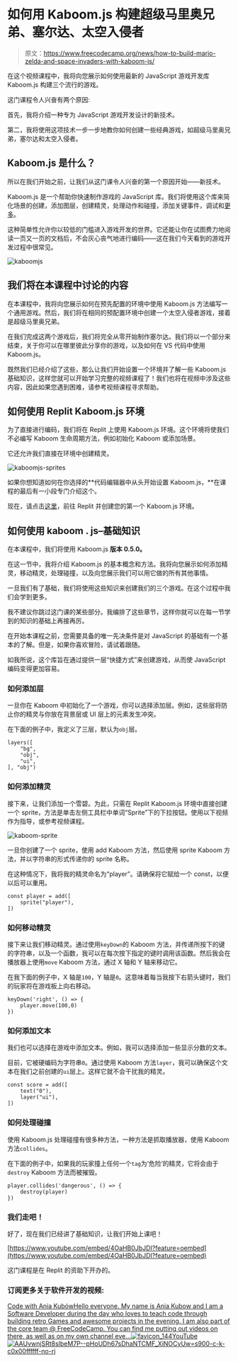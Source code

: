 # 如何用 Kaboom.js 构建超级马里奥兄弟、塞尔达、太空入侵者

> 原文：<https://www.freecodecamp.org/news/how-to-build-mario-zelda-and-space-invaders-with-kaboom-js/>

在这个视频课程中，我将向您展示如何使用最新的 JavaScript 游戏开发库 Kaboom.js 构建三个流行的游戏。

这门课程令人兴奋有两个原因:

首先，我将介绍一种专为 JavaScript 游戏开发设计的新技术。

第二，我将使用这项技术一步一步地教你如何创建一些经典游戏，如超级马里奥兄弟，塞尔达和太空入侵者。

## Kaboom.js 是什么？

所以在我们开始之前，让我们从这门课令人兴奋的第一个原因开始——新技术。

Kaboom.js 是一个帮助你快速制作游戏的 JavaScript 库。我们将使用这个库来简化场景的创建，添加图层，创建精灵，处理动作和碰撞，添加关键事件，调试和[更多](https://youtu.be/xF3--Ec_E-0)。

这种简单性允许你以较低的门槛进入游戏开发的世界。它还能让你在试图费力地阅读一页又一页的文档后，不会灰心丧气地进行编码——这在我们今天看到的游戏开发过程中很常见。

![kaboomjs](img/6475384cda0cff23a1b2ad0ce1068f9f.png)

## 我们将在本课程中讨论的内容

在本课程中，我将向您展示如何在预先配置的环境中使用 Kaboom.js 方法编写一个通用游戏。然后，我们将在相同的预配置环境中创建一个太空入侵者游戏，接着是超级马里奥兄弟。

在我们完成这两个游戏后，我们将完全从零开始制作塞尔达。我们将以一个部分来结束，关于你可以在哪里彼此分享你的游戏，以及如何在 VS 代码中使用 Kaboom.js。

既然我们已经介绍了这些，那么让我们开始设置一个环境并了解一些 Kaboom.js 基础知识，这样您就可以开始学习完整的视频课程了！我们也将在视频中涉及这些内容，因此如果您遇到困难，请参考视频课程寻求帮助。

## 如何使用 Replit Kaboom.js 环境

为了直接进行编码，我们将在 Replit 上使用 Kaboom.js 环境。这个环境将使我们不必编写 Kaboom 生命周期方法，例如初始化 Kaboom 或添加场景。

它还允许我们直接在环境中创建精灵。

![kaboomjs-sprites](img/2b0b4a70c7a013fd87f6661b1e708316.png)

如果你想知道如何在你选择的**代码编辑器中从头开始设置 Kaboom.js，**在课程的最后有一小段专门介绍这个。

现在，请点击[这里](https://replit.com/kaboom)，前往 Replit 并创建您的第一个 Kaboom.js 环境。

## 如何使用 kaboom . js–基础知识

在本课程中，我们将使用 Kaboom.js **版本 0.5.0。**

在这一节中，我将介绍 Kaboom.js 的基本概念和方法。我将向您展示如何添加精灵，移动精灵，处理碰撞，以及向您展示我们可以用它做的所有其他事情。

一旦我们有了基础，我们将使用这些知识来创建我们的三个游戏。在这个过程中我们会学到更多。

我不建议你跳过这门课的某些部分。我编排了这些章节，这样你就可以在每一节学到的知识的基础上再接再厉。

在开始本课程之前，您需要具备的唯一先决条件是对 JavaScript 的基础有一个基本的了解。但是，如果你喜欢冒险，请试着跟随。

如我所说，这个库旨在通过提供一层“快捷方式”来创建游戏，从而使 JavaScript 编码变得更加容易。

### 如何添加层

一旦你在 Kaboom 中初始化了一个游戏，你可以选择添加层。例如，这些层将防止你的精灵与你放在背景层或 UI 层上的元素发生冲突。

在下面的例子中，我定义了三层，默认为`obj`层。

```
layers([
    "bg",
    "obj",
    "ui",
], "obj")
```

### 如何添加精灵

接下来，让我们添加一个雪碧。为此，只需在 Replit Kaboom.js 环境中直接创建一个 sprite，方法是单击左侧工具栏中单词“Sprite”下的下拉按钮。使用以下视频作为指导，或参考视频课程。

![kaboom-sprite](img/67a9ccedcde9a5e1c3d7e6a4a5b6150e.png)

一旦你创建了一个 sprite，使用 add Kaboom 方法，然后使用 sprite Kaboom 方法，并以字符串的形式传递你的 sprite 名称。

在这种情况下，我将我的精灵命名为“player”。请确保将它赋给一个 const，以便以后可以重用。

```
const player = add([
    sprite("player"),
]) 
```

### 如何移动精灵

接下来让我们移动精灵。通过使用`keyDown`的 Kaboom 方法，并传递所按下的键的字符串，以及一个函数，我可以在每次按下指定的键时调用该函数。然后我会在播放器上使用`move` Kaboom 方法，通过 X 轴和 Y 轴来移动它。

在我下面的例子中，X 轴是`100`，Y 轴是`0`。这意味着每当我按下右箭头键时，我们的玩家将在游戏板上向右移动。

```
keyDown('right', () => {
    player.move(100,0)
})
```

### 如何添加文本

我们也可以选择在游戏中添加文本。例如，我可以选择添加一些显示分数的文本。

目前，它被硬编码为字符串`0`。通过使用 Kaboom 方法`layer`，我可以确保这个文本在我们之前创建的`ui`层上。这样它就不会干扰我的精灵。

```
const score = add([
    text("0"),
    layer("ui"),
])
```

### 如何处理碰撞

使用 Kaboom.js 处理碰撞有很多种方法，一种方法是抓取播放器，使用 Kaboom 方法`collides`。

在下面的例子中，如果我的玩家撞上任何一个`tag`为‘危险’的精灵，它将会由于`destroy` Kaboom 方法而被摧毁。

```
player.collides('dangerous', () => {
    destroy(player)
})
```

### 我们走吧！

好了，现在我们已经讲了基础知识，让我们开始上课吧！

[https://www.youtube.com/embed/4OaHB0JbJDI?feature=oembed](https://www.youtube.com/embed/4OaHB0JbJDI?feature=oembed)

这门课程是在 Replit 的资助下开办的。

### 订阅更多关于软件开发的视频:

[Code with Ania KubówHello everyone. My name is Ania Kubow and I am a Software Developer during the day who loves to teach code through building retro Games and awesome projects in the evening. I am also part of the core team @ FreeCodeCamp. You can find me putting out videos on there, as well as on my own channel eve…![favicon_144](img/ab227b53996d10c7a24bd2159155a51a.png)YouTube![AAUvwnjSRt8sIbeM7P--pHoUDh67sDhaNTCMF_XiNOCvUw=s900-c-k-c0x00ffffff-no-rj](img/419b78372ca0ca37fd9d01d8ade672c6.png)](https://www.youtube.com/aniakubow)